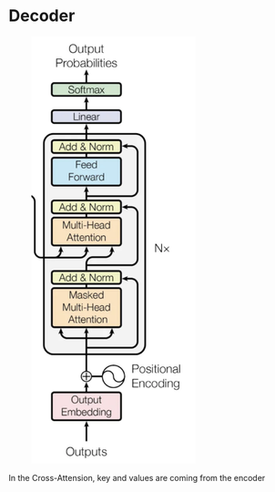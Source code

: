 # Decoder

<figure><img src="../.gitbook/assets/image.png" alt="" width="288"><figcaption></figcaption></figure>

In the Cross-Attension, key and values are coming from the encoder


